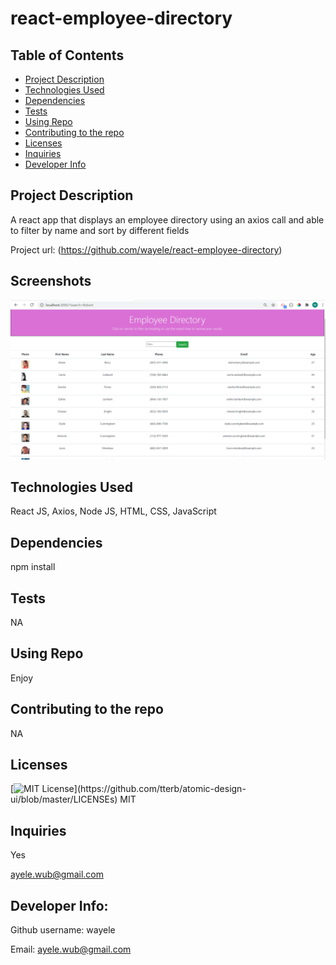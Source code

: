 # react-employee-directory

## Table of Contents
<!--ts-->
   * [Project Description](#project-description)
   * [Technologies Used](#technologies-used) 
   * [Dependencies](#dependencies)
   * [Tests](#tests)
   * [Using Repo](#using-repo)
   * [Contributing to the repo](#contributing-to-the-repo)
   * [Licenses](#licenses)
   * [Inquiries](#inquiries)
   * [Developer Info](#developer-info)
<!--te-->
## Project Description
A react app that displays an employee directory using an axios call and able to filter by name and sort by different fields

Project url: 
(https://github.com/wayele/react-employee-directory)

## Screenshots
<img src="./my-react-app/public/emp_directory.png">

## Technologies Used
React JS, Axios, Node JS, HTML, CSS, JavaScript

## Dependencies
npm install
## Tests
NA
## Using Repo
Enjoy
## Contributing to the repo
NA
## Licenses
[![MIT License](https://img.shields.io/apm/l/atomic-design-ui.svg?)](https://github.com/tterb/atomic-design-ui/blob/master/LICENSEs)
MIT
## Inquiries
Yes

ayele.wub@gmail.com
## Developer Info:

Github username: wayele

Email: ayele.wub@gmail.com
